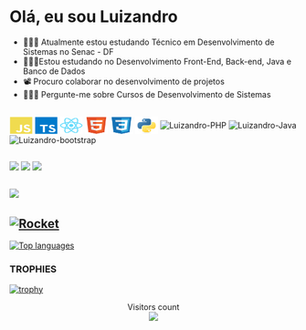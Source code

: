 # Olá, eu sou Luizandro
- 👨🏿‍🏫 Atualmente estou estudando Técnico em Desenvolvimento de Sistemas no Senac - DF
- 🧑🏿‍💻Estou estudando no  Desenvolvimento Front-End, Back-end, Java e Banco de Dados
- 📽️ Procuro colaborar no desenvolvimento de projetos
- 🧑🏿‍💻 Pergunte-me sobre Cursos de Desenvolvimento de Sistemas

 <div style="display: inline_block"><br>
  <img align="center" alt="Luizandro-Js" height="30" width="40" src="https://raw.githubusercontent.com/devicons/devicon/master/icons/javascript/javascript-plain.svg">
  <img align="center" alt="Luizandro-Ts" height="30" width="40" src="https://raw.githubusercontent.com/devicons/devicon/master/icons/typescript/typescript-plain.svg">
  <img align="center" alt="Luizandro-React" height="30" width="40" src="https://raw.githubusercontent.com/devicons/devicon/master/icons/react/react-original.svg">
  <img align="center" alt="Luizandro-HTML" height="30" width="40" src="https://raw.githubusercontent.com/devicons/devicon/master/icons/html5/html5-original.svg">
  <img align="center" alt="Luizandro-CSS" height="30" width="40" src="https://raw.githubusercontent.com/devicons/devicon/master/icons/css3/css3-original.svg">
  <img align="center" alt="Luizandro-Python" height="30" width="40" src="https://raw.githubusercontent.com/devicons/devicon/master/icons/python/python-original.svg">
  <img align="center" alt="Luizandro-PHP" height="30" width="40" src="https://raw.githubusercontent.com/jmnote/z-icons/master/svg/php.svg">
   <img align="center" alt="Luizandro-Java" height="30" width="40" src="https://raw.githubusercontent.com/jmnote/z-icons/master/svg/java.svg">
  <img align="center" alt="Luizandro-bootstrap" height="30" width="40" src="https://raw.githubusercontent.com/jmnote/z-icons/master/svg/bootstrap.svg">
  </div>
  
  ##
 <div> 
  <a href="https://www.linkedin.com/in/luizandro-gomes-005145268" target="_blank"><img src="https://img.shields.io/badge/-LinkedIn-%230077B5?style=for-the-badge&logo=linkedin&logoColor=white" target="_blank"></a>
    <a href = "mailto:luizandrogomes44@gmail.com"><img src="https://img.shields.io/badge/-Gmail-%23333?style=for-the-badge&logo=gmail&logoColor=white" target="_blank"></a>
    <a href="https://instagram.com/luizandro_gs" target="_blank"><img src="https://img.shields.io/badge/-Instagram-%23E4405F?style=for-the-badge&logo=instagram&logoColor=white" target="_blank"></a>
</div>

##
<div>
  <a href="https://github.com/luizandro-2002">
  <img height="180em" src="https://github-readme-stats.vercel.app/api?username=Luizandro-2002&show_icons=true&theme=tokyonight&include_all_commits=true&count_private=true"/>
  </div>


  
 ## <img src="https://raw.githubusercontent.com/Tarikul-Islam-Anik/Animated-Fluent-Emojis/master/Emojis/Travel%20and%20places/Rocket.png" alt="Rocket" width="30" height="30" /> 
[![Top languages](https://github-readme-mwendwa.vercel.app/api/top-langs/?username=Luizandro-2002&layout=compact&count_private=true&theme=blue-green&title_color=00b3ff)](#)






 ### TROPHIES
 

[![trophy](https://github-profile-trophy.vercel.app/?username=Luizandro-2002&theme=onedark)](https://github.com/ryo-ma/github-profile-trophy)

 <p align="center"> 
  Visitors count<br>
  <img src="https://profile-counter.glitch.me/luizandro-2002/count.svg" />
 </p>

